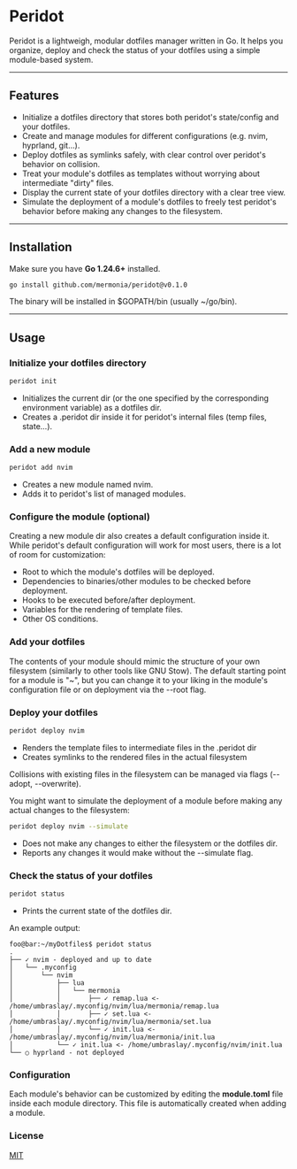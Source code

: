 # Peridot

Peridot is a lightweigh, modular dotfiles manager written in Go. It helps you organize, deploy and check the status of your dotfiles using a simple module-based system.

---

## Features

- Initialize a dotfiles directory that stores both peridot's state/config and your dotfiles.
- Create and manage modules for different configurations (e.g. nvim, hyprland, git...).
- Deploy dotfiles as symlinks safely, with clear control over peridot's behavior on collision.
- Treat your module's dotfiles as templates without worrying about intermediate "dirty" files.
- Display the current state of your dotfiles directory with a clear tree view.
- Simulate the deployment of a module's dotfiles to freely test peridot's behavior before making any changes to the filesystem.

---

## Installation

Make sure you have **Go 1.24.6+** installed.

```bash
go install github.com/mermonia/peridot@v0.1.0
```

The binary will be installed in $GOPATH/bin (usually ~/go/bin).

---

## Usage

### Initialize your dotfiles directory

```bash
peridot init
```
- Initializes the current dir (or the one specified by the corresponding environment variable) as a dotfiles dir.
- Creates a .peridot dir inside it for peridot's internal files (temp files, state...).

### Add a new module

```bash
peridot add nvim
```
- Creates a new module named nvim.
- Adds it to peridot's list of managed modules.

### Configure the module (optional)

Creating a new module dir also creates a default configuration inside it. While peridot's default configuration will work for most users, there is a lot of room for customization:
- Root to which the module's dotfiles will be deployed.
- Dependencies to binaries/other modules to be checked before deployment.
- Hooks to be executed before/after deployment.
- Variables for the rendering of template files.
- Other OS conditions.

### Add your dotfiles

The contents of your module should mimic the structure of your own filesystem (similarly to other tools like GNU Stow). The default starting point for a module is "~", but you can change it to your liking in the module's configuration file or on deployment via the --root flag.

### Deploy your dotfiles

```bash
peridot deploy nvim
```
- Renders the template files to intermediate files in the .peridot dir
- Creates symlinks to the rendered files in the actual filesystem

Collisions with existing files in the filesystem can be managed via flags (--adopt, --overwrite).

You might want to simulate the deployment of a module before making any actual changes to the filesystem:

```bash
peridot deploy nvim --simulate
```
- Does not make any changes to either the filesystem or the dotfiles dir.
- Reports any changes it would make without the --simulate flag.

### Check the status of your dotfiles

```bash
peridot status
```
- Prints the current state of the dotfiles dir.

An example output:
```console
foo@bar:~/myDotfiles$ peridot status
.
├── ✓ nvim - deployed and up to date
│   └── .myconfig
│       └── nvim
│           ├── lua
│           │   └── mermonia
│           │       ├── ✓ remap.lua <- /home/umbraslay/.myconfig/nvim/lua/mermonia/remap.lua
│           │       ├── ✓ set.lua <- /home/umbraslay/.myconfig/nvim/lua/mermonia/set.lua
│           │       └── ✓ init.lua <- /home/umbraslay/.myconfig/nvim/lua/mermonia/init.lua
│           └── ✓ init.lua <- /home/umbraslay/.myconfig/nvim/init.lua
└── ○ hyprland - not deployed
```

### Configuration

Each module's behavior can be customized by editing the **module.toml** file inside each module directory. This file is automatically created when adding a module.

### License

[MIT](https://chooesalicense.com/licenses/mit/)
